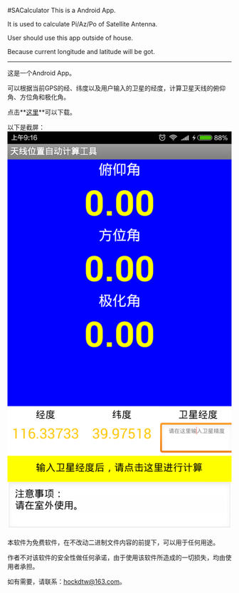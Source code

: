 #SACalculator
This is a Android App.

It is used to calculate Pi/Az/Po of Satellite Antenna.

User should use this app outside of house.

Because current longitude and latitude will be got.

--------------------------
这是一个Android App。

可以根据当前GPS的经、纬度以及用户输入的卫星的经度，计算卫星天线的俯仰角、方位角和极化角。

点击**[这里](https://github.com/titron/SACalculator/blob/master/SACalculator.apk)**可以下载。


以下是截屏：
![SACalculator截屏](https://github.com/titron/SACalculator/blob/master/Screenshot_SACalculator.png)


本软件为免费软件，在不改动二进制文件内容的前提下，可以用于任何用途。

作者不对该软件的安全性做任何承诺，由于使用该软件所造成的一切损失，均由使用者承担。


如有需要，请联系：hockdtw@163.com。


